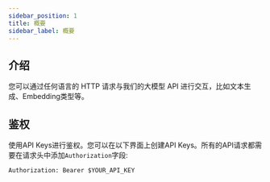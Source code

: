 ```yaml
---
sidebar_position: 1
title: 概要
sidebar_label: 概要
---
```

## 介绍

您可以通过任何语言的 HTTP 请求与我们的大模型 API 进行交互，比如文本生成、Embedding类型等。

## 鉴权

使用API Keys进行鉴权。您可以在以下界面上创建API Keys。所有的API请求都需要在请求头中添加`Authorization`字段:
```http
Authorization: Bearer $YOUR_API_KEY
```
